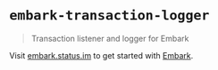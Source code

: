 # `embark-transaction-logger`

> Transaction listener and logger for Embark

Visit [embark.status.im](https://embark.status.im/) to get started with
[Embark](https://github.com/embark-framework/embark).
